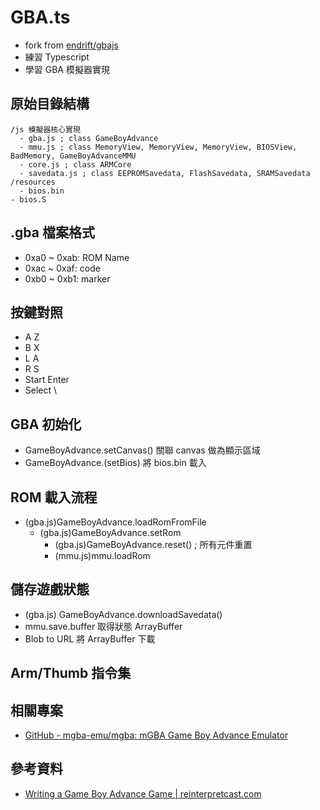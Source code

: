 GBA.ts
======

* fork from [endrift/gbajs](https://github.com/endrift/gbajs)
* 練習 Typescript
* 學習 GBA 模擬器實現

## 原始目錄結構

```
/js 模擬器核心實現
  - gba.js ; class GameBoyAdvance
  - mmu.js ; class MemoryView, MemoryView, MemoryView, BIOSView, BadMemory, GameBoyAdvanceMMU
  - core.js ; class ARMCore
  - savedata.js ; class EEPROMSavedata, FlashSavedata, SRAMSavedata
/resources
  - bios.bin
- bios.S
```

## .gba 檔案格式

* 0xa0 ~ 0xab: ROM Name
* 0xac ~ 0xaf: code 
* 0xb0 ~ 0xb1: marker

## 按鍵對照

* A	Z
* B	X
* L	A
* R	S
* Start	Enter
* Select	\

## GBA 初始化

* GameBoyAdvance.setCanvas() 關聯 canvas 做為顯示區域
* GameBoyAdvance.(setBios) 將 bios.bin 載入

## ROM 載入流程

* (gba.js)GameBoyAdvance.loadRomFromFile
  * (gba.js)GameBoyAdvance.setRom
    * (gba.js)GameBoyAdvance.reset() ; 所有元件重置
    * (mmu.js)mmu.loadRom
  
## 儲存遊戲狀態

* (gba.js) GameBoyAdvance.downloadSavedata()
* mmu.save.buffer 取得狀態 ArrayBuffer 
* Blob to URL 將 ArrayBuffer 下載

## Arm/Thumb 指令集


## 相關專案

* [GitHub - mgba-emu/mgba: mGBA Game Boy Advance Emulator](https://github.com/mgba-emu/mgba)

## 參考資料

* [Writing a Game Boy Advance Game | reinterpretcast.com](https://www.reinterpretcast.com/writing-a-game-boy-advance-game)
